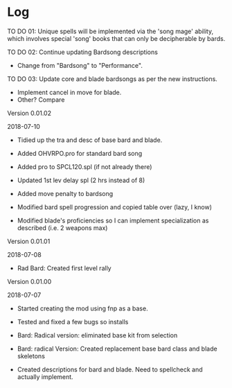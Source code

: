 # Log

TO DO 01: Unique spells will be implemented via the 'song mage' ability, which involves special 'song' books that can only be decipherable by bards. 

TO DO 02: Continue updating Bardsong descriptions

   - Change from "Bardsong" to "Performance".

TO DO 03: Update core and blade bardsongs as per the new instructions.  
   - Implement  cancel in move for blade.
   - Other? Compare

Version 0.01.02

2018-07-10

- Tidied up the tra and desc of base bard and blade.

- Added OHVRPO.pro for standard bard song

- Added pro to SPCL120.spl (if not already there)

- Updated 1st lev delay spl (2 hrs instead of 8)

- Added move penalty to bardsong

- Modified bard spell progression and copied table over (lazy, I know)

- Modified blade's proficiencies so I can implement specialization as described (i.e. 2 weapons max)

Version 0.01.01

2018-07-08

- Rad Bard: Created first level rally

Version 0.01.00

2018-07-07

- Started creating the mod using fnp as a base.

- Tested and fixed a few bugs so installs

- Bard: Radical version: eliminated base kit from selection

- Bard: radical Version: Created replacement base bard class and blade skeletons

- Created descriptions for bard and blade.  Need to spellcheck and actually implement.

